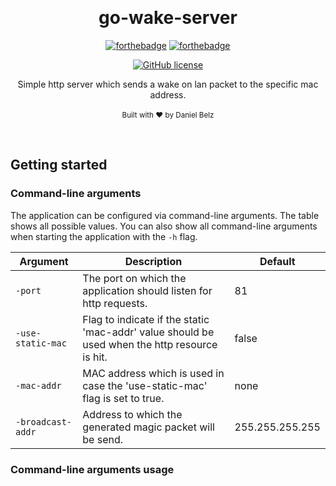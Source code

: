 ﻿﻿﻿<h1 align="center">go-wake-server</h1><div align="center">

[![forthebadge](https://forthebadge.com/images/badges/fuck-it-ship-it.svg)](https://forthebadge.com)
[![forthebadge](https://forthebadge.com/images/badges/made-with-go.svg)](https://forthebadge.com)

[![GitHub license](https://img.shields.io/github/license/LegendaryB/go-wake-server.svg?longCache=true&style=flat-square)](https://github.com/LegendaryB/go-wake-server/blob/master/LICENSE.md)

Simple http server which sends a wake on lan packet to the specific mac address.
<br>
<br>
<sub>Built with ❤︎ by Daniel Belz</sub>
</div><br>

## Getting started

### Command-line arguments
The application can be configured via command-line arguments. The table shows all possible values. You can also show all command-line arguments when starting the application with the `-h` flag.

|Argument|Description|Default|
|---|---|---|
|`-port`|The port on which the application should listen for http requests.|81|
|`-use-static-mac`|Flag to indicate if the static 'mac-addr' value should be used when the http resource is hit.|false|
|`-mac-addr`|MAC address which is used in case the 'use-static-mac' flag is set to true.|none|
|`-broadcast-addr`|Address to which the generated magic packet will be send.|255.255.255.255|

### Command-line arguments usage
